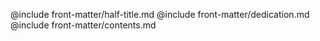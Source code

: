 @include front-matter/half-title.md
@include front-matter/dedication.md
@include front-matter/contents.md
